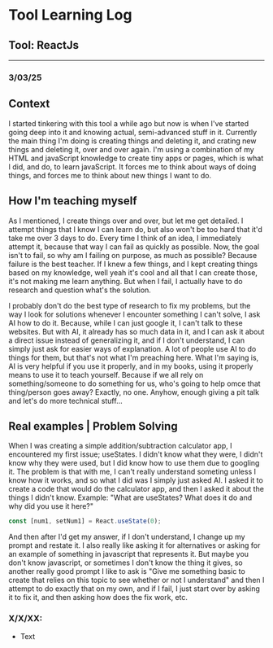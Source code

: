 # Tool Learning Log

## Tool: ReactJs

---

### 3/03/25
## Context
I started tinkering with this tool a while ago but now is when I've started going deep into it and knowing actual, semi-advanced stuff in it. Currently the main thing I'm doing is creating things and deleting it, and crating new things and deleting it, over and over again. I'm using a combination of my HTML and javaScript knowledge to create tiny apps or pages, which is what I did, and do, to learn javaScript. It forces me to think about ways of doing things, and forces me to think about new things I want to do.
## How I'm teaching myself
As I mentioned, I create things over and over, but let me get detailed. I attempt things that I know I can learn do, but also won't be too hard that it'd take me over 3 days to do. Every time I think of an idea, I immediately attempt it, because that way I can fail as quickly as possible. Now, the goal isn't to fail, so why am I failing on purpose, as much as possible? Because failure is the best teacher. If I knew a few things, and I kept creating things based on my knowledge, well yeah it's cool and all that I can create those, it's not making me learn anything. But when I fail, I actually have to do research and question what's the solution.

I probably don't do the best type of research to fix my problems, but the way I look for solutions whenever I encounter something I can't solve, I ask AI how to do it. Because, while I can just google it, I can't talk to these websites. But with AI, it already has so much data in it, and I can ask it about a direct issue instead of generalizing it, and if I don't understand, I can simply just ask for easier ways of explanation. A lot of people use AI to do things for them, but that's not what I'm preaching here. What I'm saying is, AI is very helpful if you use it properly, and in my books, using it properly means to use it to teach yourself. Because if we all rely on something/someone to do something for us, who's going to help omce that thing/person goes away? Exactly, no one. Anyhow, enough giving a pit talk and let's do more technical stuff...

## Real examples | Problem Solving
When I was creating a simple addition/subtraction calculator app, I encountered my first issue; useStates. I didn't know what they were, I didn't know why they were used, but I did know how to use them due to googling it. The problem is that with me, I can't really understand someting unless I know how it works, and so what I did was I simply just asked AI. I asked it to create a code that would do the calculator app, and then I asked it about the things I didn't know. Example:
"What are useStates? What does it do and why did you use it here?"
```js
const [num1, setNum1] = React.useState(0);
```
And then after I'd get my answer, if I don't understand, I change up my prompt and restate it. I also really like asking it for alternatives or asking for an example of something in javascript that represents it. But maybe you don't know javascript, or sometimes I don't know the thing it gives, so another really good prompt I like to ask is "Give me something basic to create that relies on this topic to see whether or not I understand" and then I attempt to do exactly that on my own, and if I fail, I just start over by asking it to fix it, and then asking how does the fix work, etc.

### X/X/XX:
* Text


<!--
* Links you used today (websites, videos, etc)
* Things you tried, progress you made, etc
* Challenges, a-ha moments, etc
* Questions you still have
* What you're going to try next
-->
